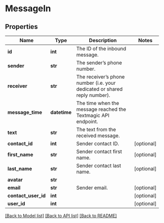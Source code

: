 # MessageIn

## Properties
Name | Type | Description | Notes
------------ | ------------- | ------------- | -------------
**id** | **int** | The ID of the inbound message. | 
**sender** | **str** | The sender’s phone number. | 
**receiver** | **str** | The receiver’s phone number (i.e. your dedicated or shared reply number). | 
**message_time** | **datetime** | The time when the message reached the Textmagic API endpoint. | 
**text** | **str** | The text from the received message. | 
**contact_id** | **int** | Sender contact ID. | [optional] 
**first_name** | **str** | Sender contact first name. | [optional] 
**last_name** | **str** | Sender contact last name. | [optional] 
**avatar** | **str** |  | 
**email** | **str** | Sender email. | [optional] 
**contact_user_id** | **int** |  | [optional] 
**user_id** | **int** |  | [optional] 

[[Back to Model list]](../README.md#documentation-for-models) [[Back to API list]](../README.md#documentation-for-api-endpoints) [[Back to README]](../README.md)


